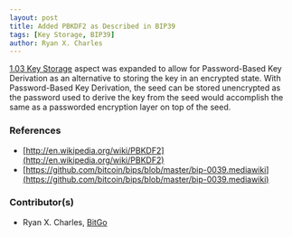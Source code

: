 ```yaml
---
layout: post
title: Added PBKDF2 as Described in BIP39
tags: [Key Storage, BIP39]
author: Ryan X. Charles
---
```


[1.03 Key Storage](/CCSS/Details/#1.03) aspect was expanded to allow for Password-Based Key Derivation as an alternative to storing the key in an encrypted state. With Password-Based Key Derivation, the seed can be stored unencrypted as the password used to derive the key from the seed would accomplish the same as a passworded encryption layer on top of the seed. 

### References
* [http://en.wikipedia.org/wiki/PBKDF2](http://en.wikipedia.org/wiki/PBKDF2)
* [https://github.com/bitcoin/bips/blob/master/bip-0039.mediawiki](https://github.com/bitcoin/bips/blob/master/bip-0039.mediawiki)

### Contributor(s)
* Ryan X. Charles, [BitGo](https://bitgo.com)




